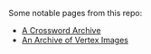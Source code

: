 Some notable pages from this repo:

* [A Crossword Archive](https://q726kbxun.github.io/xwords/xwords.html)
* [An Archive of Vertex Images](https://q726kbxun.github.io/vertex/index.html)
